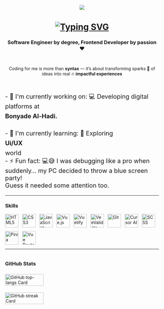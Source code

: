 <p align="center">
  <img src="https://user-images.githubusercontent.com/10498744/210012254-234538ff-d198-48aa-8964-37e6fd45d227.gif" />
</p>

<h1 align="center" style="margin-bottom:2px">
  <a href="https://git.io/typing-svg">
    <img src="https://readme-typing-svg.herokuapp.com?font=Fira+Code&weight=500&size=22&pause=1000&width=435&lines=Hi%2C+Welcome+to+My+Github+%F0%9F%91%8B" alt="Typing SVG" />
  </a>
</h1>

<h3 align="center">
  <b>Software Engineer</b> by degree, <strong>Frontend Developer</strong> by passion ❤️
</h3>

<br />

<p align="center">
  Coding for me is more than <b>syntax</b> — it’s about transforming sparks 🌟 of ideas into real 🔥 <b>impactful experiences</b>
</p>

<br />

<p style="font-size:20px;display:flex;flex-direction:column;gap:8px;" align="left">
- 💼 I'm currently working on: 💻 Developing digital platforms at <b>Bonyade Al-Hadi.</b><br />
- 🌱 I'm currently learning: 🎨 Exploring<b> Ui/UX </b>world<br />
- ⚡ Fun fact: 💻😅 I was debugging like a pro when suddenly… my PC decided to throw a blue screen party!<br> Guess it needed some attention too.
</p>

---

<h3 align="left">Skills</h3>

<div align="left" style="display: flex; flex-wrap: wrap; gap: 12px;">
  <img src="https://img.icons8.com/?size=100&id=20909&format=png&color=000000" height="44" alt="HTML5">
  <img src="https://cdn.jsdelivr.net/gh/devicons/devicon@latest/icons/css/css.svg" height="44" alt="CSS3">
  <img src="https://cdn.jsdelivr.net/gh/devicons/devicon/icons/javascript/javascript-original.svg" height="44" alt="JavaScript">
  <img src="https://cdn.jsdelivr.net/gh/devicons/devicon/icons/vuejs/vuejs-original.svg" height="44" alt="Vue.js">
  <img src="https://cdn.vuetifyjs.com/images/logos/vuetify-logo-light.svg" height="44" alt="Vuetify">
  <img src="https://raw.githubusercontent.com/logaretm/vee-validate/main/.github/logo.png" height="44" alt="VeeValidate">
  <img src="https://cdn.jsdelivr.net/gh/devicons/devicon/icons/git/git-original.svg" height="44" alt="Git">
  <img src="https://cdn-icons-png.flaticon.com/512/3638/3638915.png" height="44" alt="Cursor AI">
  <img src="https://cdn.jsdelivr.net/gh/devicons/devicon/icons/sass/sass-original.svg" height="44" alt="SCSS">
  <img src="https://raw.githubusercontent.com/vuejs/vuex/dev/logo.png" height="44" alt="Pinia">
  <img src="https://cdn.jsdelivr.net/gh/devicons/devicon/icons/vuejs/vuejs-original.svg" height="44" alt="Vue Router">
</div>

---
<div style="display: flex; flex-direction: column; gap: 8px;">
<h3 align="left">GitHub Stats</h3>

  <img width="50%" src="https://github-readme-stats.vercel.app/api/top-langs?username=hsnpuply&theme=react&hide_title=false&layout=compact&langs_count=6&hide_progress=false&card_width=400" alt="GitHub top-langs Card" />

<p align="left">
      <img width="50%" src="https://streak-stats.demolab.com/?user=hsnpuply&theme=react&hide_border=false&date_format=M+j%5B%2C+Y%5D&mode=daily&hide_total_contributions=false&hide_current_streak=false&hide_longest_streak=false&card_height=200" alt="GitHub streak Card" />

</p>
</div>
